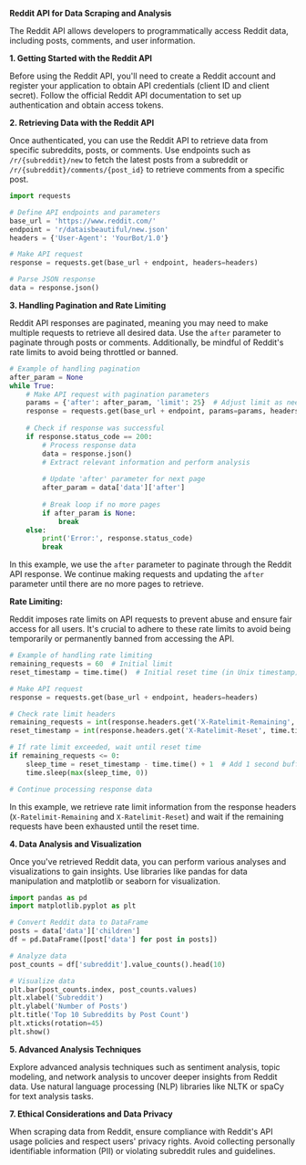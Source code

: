 ﻿

**Reddit API for Data Scraping and Analysis**

The Reddit API allows developers to programmatically access Reddit data, including posts, comments, and user information.

**1. Getting Started with the Reddit API**

Before using the Reddit API, you'll need to create a Reddit account and register your application to obtain API credentials (client ID and client secret). Follow the official Reddit API documentation to set up authentication and obtain access tokens.

**2. Retrieving Data with the Reddit API**

Once authenticated, you can use the Reddit API to retrieve data from specific subreddits, posts, or comments. Use endpoints such as `/r/{subreddit}/new` to fetch the latest posts from a subreddit or `/r/{subreddit}/comments/{post_id}` to retrieve comments from a specific post.

```python
import requests

# Define API endpoints and parameters
base_url = 'https://www.reddit.com/'
endpoint = 'r/dataisbeautiful/new.json'
headers = {'User-Agent': 'YourBot/1.0'}

# Make API request
response = requests.get(base_url + endpoint, headers=headers)

# Parse JSON response
data = response.json()
```

**3. Handling Pagination and Rate Limiting**

Reddit API responses are paginated, meaning you may need to make multiple requests to retrieve all desired data. Use the `after` parameter to paginate through posts or comments. Additionally, be mindful of Reddit's rate limits to avoid being throttled or banned.

```python
# Example of handling pagination
after_param = None
while True:
    # Make API request with pagination parameters
    params = {'after': after_param, 'limit': 25}  # Adjust limit as needed
    response = requests.get(base_url + endpoint, params=params, headers=headers)
    
    # Check if response was successful
    if response.status_code == 200:
        # Process response data
        data = response.json()
        # Extract relevant information and perform analysis
        
        # Update 'after' parameter for next page
        after_param = data['data']['after']
        
        # Break loop if no more pages
        if after_param is None:
            break
    else:
        print('Error:', response.status_code)
        break
```

In this example, we use the `after` parameter to paginate through the Reddit API response. We continue making requests and updating the `after` parameter until there are no more pages to retrieve.

**Rate Limiting:**

Reddit imposes rate limits on API requests to prevent abuse and ensure fair access for all users. It's crucial to adhere to these rate limits to avoid being temporarily or permanently banned from accessing the API.

```python
# Example of handling rate limiting
remaining_requests = 60  # Initial limit
reset_timestamp = time.time()  # Initial reset time (in Unix timestamp)

# Make API request
response = requests.get(base_url + endpoint, headers=headers)

# Check rate limit headers
remaining_requests = int(response.headers.get('X-Ratelimit-Remaining', 60))
reset_timestamp = int(response.headers.get('X-Ratelimit-Reset', time.time()))

# If rate limit exceeded, wait until reset time
if remaining_requests <= 0:
    sleep_time = reset_timestamp - time.time() + 1  # Add 1 second buffer
    time.sleep(max(sleep_time, 0))

# Continue processing response data
```

In this example, we retrieve rate limit information from the response headers (`X-Ratelimit-Remaining` and `X-Ratelimit-Reset`) and wait if the remaining requests have been exhausted until the reset time.


**4. Data Analysis and Visualization**

Once you've retrieved Reddit data, you can perform various analyses and visualizations to gain insights. Use libraries like pandas for data manipulation and matplotlib or seaborn for visualization.

```python
import pandas as pd
import matplotlib.pyplot as plt

# Convert Reddit data to DataFrame
posts = data['data']['children']
df = pd.DataFrame([post['data'] for post in posts])

# Analyze data
post_counts = df['subreddit'].value_counts().head(10)

# Visualize data
plt.bar(post_counts.index, post_counts.values)
plt.xlabel('Subreddit')
plt.ylabel('Number of Posts')
plt.title('Top 10 Subreddits by Post Count')
plt.xticks(rotation=45)
plt.show()
```

**5. Advanced Analysis Techniques**

Explore advanced analysis techniques such as sentiment analysis, topic modeling, and network analysis to uncover deeper insights from Reddit data. Use natural language processing (NLP) libraries like NLTK or spaCy for text analysis tasks.

**7. Ethical Considerations and Data Privacy**

When scraping data from Reddit, ensure compliance with Reddit's API usage policies and respect users' privacy rights. Avoid collecting personally identifiable information (PII) or violating subreddit rules and guidelines.


